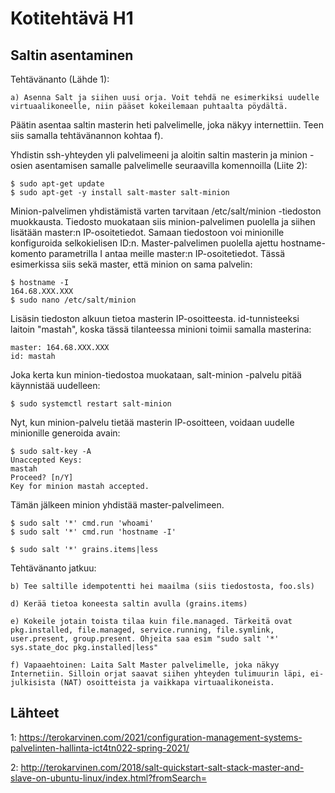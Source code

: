 # Kotitehtävä H1

## Saltin asentaminen

Tehtävänanto (Lähde 1):
```
a) Asenna Salt ja siihen uusi orja. Voit tehdä ne esimerkiksi uudelle virtuaalikoneelle, niin pääset kokeilemaan puhtaalta pöydältä.
```
Päätin asentaa saltin masterin heti palvelimelle, joka näkyy internettiin. Teen siis samalla tehtävänannon kohtaa f).

Yhdistin ssh-yhteyden yli palvelimeeni ja aloitin saltin masterin ja minion -osien asentamisen samalle palvelimelle seuraavilla komennoilla (Liite 2):

```
$ sudo apt-get update
$ sudo apt-get -y install salt-master salt-minion
```

Minion-palvelimen yhdistämistä varten tarvitaan /etc/salt/minion -tiedoston muokkausta. Tiedosto muokataan siis minion-palvelimen puolella ja siihen lisätään master:n IP-osoitetiedot. Samaan tiedostoon voi minionille konfiguroida selkokielisen ID:n. Master-palvelimen puolella ajettu hostname-komento parametrilla I antaa meille master:n IP-osoitetiedot. Tässä esimerkissa siis sekä master, että minion on sama palvelin:

```
$ hostname -I
164.68.XXX.XXX
$ sudo nano /etc/salt/minion
```

Lisäsin tiedoston alkuun tietoa masterin IP-osoitteesta. id-tunnisteeksi laitoin "mastah", koska tässä tilanteessa minioni toimii samalla masterina:
```
master: 164.68.XXX.XXX
id: mastah
```
Joka kerta kun minion-tiedostoa muokataan, salt-minion -palvelu pitää käynnistää uudelleen:
```
$ sudo systemctl restart salt-minion
````
Nyt, kun minion-palvelu tietää masterin IP-osoitteen, voidaan uudelle minionille generoida avain:
```
$ sudo salt-key -A
Unaccepted Keys:
mastah
Proceed? [n/Y]
Key for minion mastah accepted.
```
Tämän jälkeen minion yhdistää master-palvelimeen.


```
$ sudo salt '*' cmd.run 'whoami'
$ sudo salt '*' cmd.run 'hostname -I'

$ sudo salt '*' grains.items|less

```




Tehtävänanto jatkuu:
```
b) Tee saltille idempotentti hei maailma (siis tiedostosta, foo.sls)
```

```
d) Kerää tietoa koneesta saltin avulla (grains.items)
```

```
e) Kokeile jotain toista tilaa kuin file.managed. Tärkeitä ovat pkg.installed, file.managed, service.running, file.symlink, user.present, group.present. Ohjeita saa esim "sudo salt '*' sys.state_doc pkg.installed|less"
```

```
f) Vapaaehtoinen: Laita Salt Master palvelimelle, joka näkyy Internetiin. Silloin orjat saavat siihen yhteyden tulimuurin läpi, ei-julkisista (NAT) osoitteista ja vaikkapa virtuaalikoneista.
```


## Lähteet

1:
https://terokarvinen.com/2021/configuration-management-systems-palvelinten-hallinta-ict4tn022-spring-2021/

2:
http://terokarvinen.com/2018/salt-quickstart-salt-stack-master-and-slave-on-ubuntu-linux/index.html?fromSearch=



